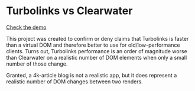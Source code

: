 # Turbolinks vs Clearwater

[Check the demo](https://turbolinks-vs-clearwater.herokuapp.com)

This project was created to confirm or deny claims that Turbolinks is faster than a virtual DOM and therefore better to use for old/low-performance clients. Turns out, Turbolinks performance is an order of magnitude worse than Clearwater on a realistic number of DOM elements when only a small number of those change.

Granted, a 4k-article blog is not a realistic app, but it does represent a realistic number of DOM changes between two renders.
